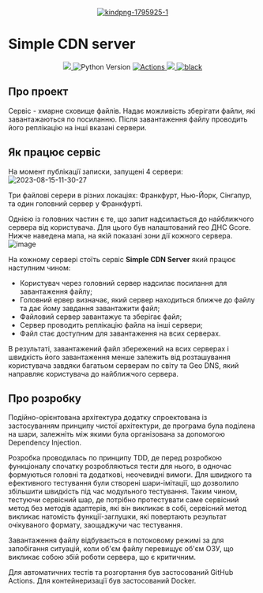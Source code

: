 <p align="center">
<a href="https://ibb.co/gv0Dm98"><img src="https://i.ibb.co/JxYzmtT/kindpng-1795925-1.png" alt="kindpng-1795925-1" border="0"></a></p>

# Simple CDN server
<p align="center">
    <a href="https://codecov.io/gh/AndrewSergienko/simple-cdn-server" >
     <img src="https://codecov.io/gh/AndrewSergienko/simple-cdn-server/branch/master/graph/badge.svg?token=PHAIHK4J5U"/>
    </a>
    <img src="https://img.shields.io/badge/python-3.10-blue?logo=python" alt="Python Version">
    <a href="https://github.com/AndrewSergienko/simple-cdn-server/actions">
        <img src="https://img.shields.io/badge/tests-passed-green?logo=github" alt="Actions">
    </a>
    <a href=https://results.pre-commit.ci/latest/github/AndrewSergienko/simple-cdn-server/master>
        <img src=https://results.pre-commit.ci/badge/github/AndrewSergienko/simple-cdn-server/master.svg>
    </a>
    <a href="https://github.com/psf/black"><img src="https://img.shields.io/badge/code_style-black-black" alt="black"></a>
</p>

## Про проект
Сервіс - хмарне сховище файлів. Надає можливість зберігати файли, які завантажаються
по посиланню. Після завантаження файлу проводить його реплікацію на інші вказані сервери.

## Як працює сервіс
На момент публікації записки, запущені 4 сервери:
<img src="https://i.ibb.co/RDB2mq1/2023-08-15-11-30-27.png" alt="2023-08-15-11-30-27" border="0">

Три файлові серери в різних локаціях: Франкфурт, Нью-Йорк, Сінгапур, та один головний сервер у Франкфурті.

Однією із головних частин є те, що запит надсилається до найближчого сервера від користувача. Для цього
був налаштований гео ДНС Gcore. Нижче наведена мапа, на якій показані зони дії кожного сервера.
<img src="https://i.ibb.co/TMxdhGK/image.png" alt="image" border="0">

На кожному сервері стоїть сервіс **Simple CDN Server** який працює наступним чином:
- Користувач через головний сервер надсилає посилання для завантаження файлу;
- Головний ервер визначає, який сервер находиться ближче до файлу та дає йому завдання завантажити файл;
- Файловий сервер завантажує та зберігає файл;
- Сервер проводить реплікацію файла на інші сервери;
- Файл стає доступним для завантаження на всих серверах.

В результаті, завантажений файл збережений на всих серверах і швидкість його завантаження менше залежить від
розташування користувача завдяки багатьом серверам по світу та Geo DNS, який направляє користувача до найближчого сервера.

## Про розробку
Подійно-орієнтована архітектура додатку спроектована із застосуванням принципу чистої архітектури,
де програма була поділена на шари, залежніть між якими була організована за допомогою Dependency Injection.

Розробка проводилась по принципу TDD, де перед розробкою функціоналу спочатку розробляються тести для нього,
в одночас формуються головні та додаткові, неочевидні вимоги.
Для швидкого та ефективного тестування були створені шари-імітації, що дозволило збільшити швидкість
під час модульного тестування. Таким чином, тестуючи сервісний шар, де потрібно протестувати саме сервісний метод
без методів адаптерів, які він викликає в собі, сервісний метод викликає натомість функції-заглушки, які повертають
результат очікуваного формату, заощаджучи час тестування.

Завантаження файлу відбувається в потоковому режимі за для запобігання ситуацій, коли об'єм файлу перевищує об'єм ОЗУ,
що викликає собою збій роботи сервера, що є критичним.

Для автоматичних тестів та розгортання був застосований GitHub Actions. Для контейнеризації був застосований Docker.
